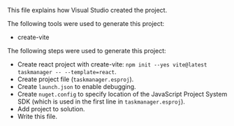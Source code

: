 This file explains how Visual Studio created the project.

The following tools were used to generate this project:
- create-vite

The following steps were used to generate this project:
- Create react project with create-vite: `npm init --yes vite@latest taskmanager -- --template=react`.
- Create project file (`taskmanager.esproj`).
- Create `launch.json` to enable debugging.
- Create `nuget.config` to specify location of the JavaScript Project System SDK (which is used in the first line in `taskmanager.esproj`).
- Add project to solution.
- Write this file.

